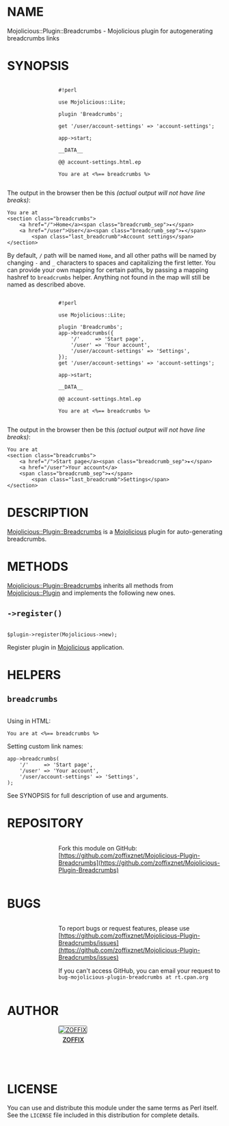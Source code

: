 # NAME

Mojolicious::Plugin::Breadcrumbs - Mojolicious plugin for autogenerating breadcrumbs links

# SYNOPSIS

<div>
    <div style="display: table; height: 91px; background: url(http://zoffix.com/CPAN/Dist-Zilla-Plugin-Pod-Spiffy/icons/section-code.png) no-repeat left; padding-left: 120px;" ><div style="display: table-cell; vertical-align: middle;">
</div>

    #!perl

    use Mojolicious::Lite;

    plugin 'Breadcrumbs';

    get '/user/account-settings' => 'account-settings';

    app->start;

    __DATA__

    @@ account-settings.html.ep

    You are at <%== breadcrumbs %>

<div>
    </div></div>
</div>

The output in the browser then be this
_(actual output will not have line breaks)_:

    You are at
    <section class="breadcrumbs">
        <a href="/">Home</a><span class="breadcrumb_sep">▸</span>
        <a href="/user">User</a><span class="breadcrumb_sep">▸</span>
            <span class="last_breadcrumb">Account settings</span>
    </section>

By default, `/` path will be named `Home`, and all other paths
will be named by changing `-` and `_` characters to spaces and
capitalizing the first letter. You can provide your
own mapping for certain paths, by passing a mapping
hashref to `breadcrumbs` helper. Anything not found in the map will
still be named as described above.

<div>
    <div style="display: table; height: 91px; background: url(http://zoffix.com/CPAN/Dist-Zilla-Plugin-Pod-Spiffy/icons/section-code.png) no-repeat left; padding-left: 120px;" ><div style="display: table-cell; vertical-align: middle;">
</div>

    #!perl

    use Mojolicious::Lite;

    plugin 'Breadcrumbs';
    app->breadcrumbs({
        '/'     => 'Start page',
        '/user' => 'Your account',
        '/user/account-settings' => 'Settings',
    });
    get '/user/account-settings' => 'account-settings';

    app->start;

    __DATA__

    @@ account-settings.html.ep

    You are at <%== breadcrumbs %>

<div>
    </div></div>
</div>

The output in the browser then be this
_(actual output will not have line breaks)_:

    You are at
    <section class="breadcrumbs">
        <a href="/">Start page</a><span class="breadcrumb_sep">▸</span>
        <a href="/user">Your account</a>
        <span class="breadcrumb_sep">▸</span>
            <span class="last_breadcrumb">Settings</span>
    </section>

# DESCRIPTION

[Mojolicious::Plugin::Breadcrumbs](https://metacpan.org/pod/Mojolicious::Plugin::Breadcrumbs) is a [Mojolicious](https://metacpan.org/pod/Mojolicious) plugin for
auto-generating breadcrumbs.

# METHODS

[Mojolicious::Plugin::Breadcrumbs](https://metacpan.org/pod/Mojolicious::Plugin::Breadcrumbs) inherits all methods from
[Mojolicious::Plugin](https://metacpan.org/pod/Mojolicious::Plugin) and implements the following new ones.

## `->register()`

<div>
    <img alt="" src="http://zoffix.com/CPAN/Dist-Zilla-Plugin-Pod-Spiffy/icons/in-object.png">
</div>

    $plugin->register(Mojolicious->new);

Register plugin in [Mojolicious](https://metacpan.org/pod/Mojolicious) application.

# HELPERS

## `breadcrumbs`

<div>
    <img alt="" src="http://zoffix.com/CPAN/Dist-Zilla-Plugin-Pod-Spiffy/icons/in-scalar-optional.png">
</div>

Using in HTML:

    You are at <%== breadcrumbs %>

Setting custom link names:

    app->breadcrumbs(
        '/'     => 'Start page',
        '/user' => 'Your account',
        '/user/account-settings' => 'Settings',
    );

See SYNOPSIS for full description of use and arguments.

# REPOSITORY

<div>
    <div style="display: table; height: 91px; background: url(http://zoffix.com/CPAN/Dist-Zilla-Plugin-Pod-Spiffy/icons/section-github.png) no-repeat left; padding-left: 120px;" ><div style="display: table-cell; vertical-align: middle;">
</div>

Fork this module on GitHub:
[https://github.com/zoffixznet/Mojolicious-Plugin-Breadcrumbs](https://github.com/zoffixznet/Mojolicious-Plugin-Breadcrumbs)

<div>
    </div></div>
</div>

# BUGS

<div>
    <div style="display: table; height: 91px; background: url(http://zoffix.com/CPAN/Dist-Zilla-Plugin-Pod-Spiffy/icons/section-bugs.png) no-repeat left; padding-left: 120px;" ><div style="display: table-cell; vertical-align: middle;">
</div>

To report bugs or request features, please use
[https://github.com/zoffixznet/Mojolicious-Plugin-Breadcrumbs/issues](https://github.com/zoffixznet/Mojolicious-Plugin-Breadcrumbs/issues)

If you can't access GitHub, you can email your request
to `bug-mojolicious-plugin-breadcrumbs at rt.cpan.org`

<div>
    </div></div>
</div>

# AUTHOR

<div>
    <div style="display: table; height: 91px; background: url(http://zoffix.com/CPAN/Dist-Zilla-Plugin-Pod-Spiffy/icons/section-author.png) no-repeat left; padding-left: 120px;" ><div style="display: table-cell; vertical-align: middle;">
</div>

<div>
    <span style="display: inline-block; text-align: center;"> <a href="http://metacpan.org/author/ZOFFIX"> <img src="http://www.gravatar.com/avatar/328e658ab6b08dfb5c106266a4a5d065?d=http%3A%2F%2Fwww.gravatar.com%2Favatar%2F627d83ef9879f31bdabf448e666a32d5" alt="ZOFFIX" style="display: block; margin: 0 3px 5px 0!important; border: 1px solid #666; border-radius: 3px; "> <span style="color: #333; font-weight: bold;">ZOFFIX</span> </a> </span>
</div>

<div>
    </div></div>
</div>

# LICENSE

You can use and distribute this module under the same terms as Perl itself.
See the `LICENSE` file included in this distribution for complete
details.
